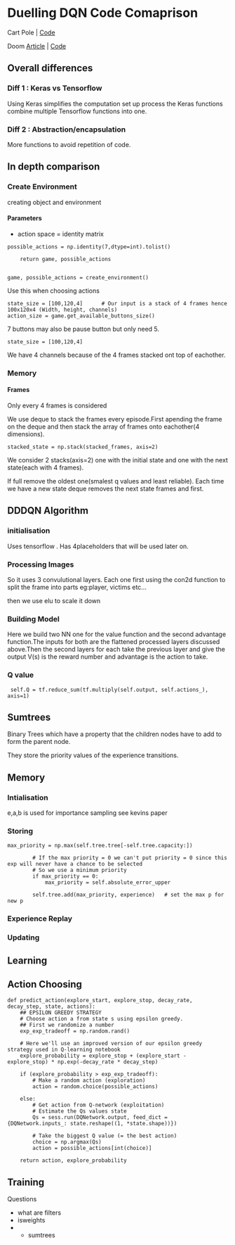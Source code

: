 # Duelling DQN Code Comaprison

Cart Pole | [Code]()

Doom [Article](https://medium.freecodecamp.org/improvements-in-deep-q-learning-dueling-double-dqn-prioritized-experience-replay-and-fixed-58b130cc5682)
 | [Code](https://gist.github.com/simoninithomas/d6adc6edb0a7f37d6323a5e3d2ab72ec#file-dueling-deep-q-learning-with-doom-double-dqns-and-prioritized-experience-replay-ipynb)


## Overall differences

### Diff 1 : Keras vs Tensorflow
Using Keras simplifies the computation set up process the Keras functions combine multiple Tensorflow functions into one. 

### Diff 2 : Abstraction/encapsulation
More functions to avoid repetition of code.

## In depth comparison

### Create Environment

creating object and environment

#### Parameters

- action space = identity matrix
```
possible_actions = np.identity(7,dtype=int).tolist()
    
    return game, possible_actions


game, possible_actions = create_environment()
```
Use this when choosing actions
```
state_size = [100,120,4]      # Our input is a stack of 4 frames hence 100x120x4 (Width, height, channels) 
action_size = game.get_available_buttons_size() 

```
7 buttons may also be pause button but only need 5.

```
state_size = [100,120,4] 
```
We have 4 channels because of the 4 frames stacked ont top of eachother.


### Memory
#### Frames
Only every 4 frames is considered


We use deque to stack the frames every episode.First apending the frame on the deque and then stack the array of frames onto eachother(4 dimensions). 

```
stacked_state = np.stack(stacked_frames, axis=2)
```

We consider 2 stacks(axis=2) one with the initial state and one with the next state(each with 4 frames).

If full remove the oldest one(smalest q values and least reliable).
Each time we have a new state deque removes the next state frames and first.

## DDDQN Algorithm

### initialisation
Uses tensorflow .
Has 4placeholders that will be used later on.

### Processing Images
So it uses 3 convulutional layers. Each one first using the con2d function to split the frame into parts eg:player, victims etc... 

then we use elu to scale it down

### Building Model

Here we build two NN one for the value function and the second advantage function.The inputs for both are the flattened processed layers discussed above.Then the second layers for each take the previous layer and give the output V(s) is the reward number and advantage is the action to take.

### Q value
```
 self.Q = tf.reduce_sum(tf.multiply(self.output, self.actions_), axis=1)
```

## Sumtrees
Binary Trees which have a property that the children nodes have to add to form the parent node.

They store the priority values of the experience transitions. 

## Memory

### Intialisation
e,a,b is used for importance sampling see kevins paper

### Storing
```
max_priority = np.max(self.tree.tree[-self.tree.capacity:])
        
        # If the max priority = 0 we can't put priority = 0 since this exp will never have a chance to be selected
        # So we use a minimum priority
        if max_priority == 0:
            max_priority = self.absolute_error_upper
        
        self.tree.add(max_priority, experience)   # set the max p for new p

```

### Experience Replay

### Updating


## Learning

## Action Choosing
```
def predict_action(explore_start, explore_stop, decay_rate, decay_step, state, actions):
    ## EPSILON GREEDY STRATEGY
    # Choose action a from state s using epsilon greedy.
    ## First we randomize a number
    exp_exp_tradeoff = np.random.rand()

    # Here we'll use an improved version of our epsilon greedy strategy used in Q-learning notebook
    explore_probability = explore_stop + (explore_start - explore_stop) * np.exp(-decay_rate * decay_step)
    
    if (explore_probability > exp_exp_tradeoff):
        # Make a random action (exploration)
        action = random.choice(possible_actions)
        
    else:
        # Get action from Q-network (exploitation)
        # Estimate the Qs values state
        Qs = sess.run(DQNetwork.output, feed_dict = {DQNetwork.inputs_: state.reshape((1, *state.shape))})
        
        # Take the biggest Q value (= the best action)
        choice = np.argmax(Qs)
        action = possible_actions[int(choice)]
                
    return action, explore_probability
```

## Training



Questions 
- what are filters
- isweights
- - sumtrees